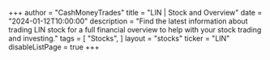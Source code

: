 +++
author = "CashMoneyTrades"
title = "LIN | Stock and Overview"
date = "2024-01-12T10:00:00"
description = "Find the latest information about trading LIN stock for a full financial overview to help with your stock trading and investing."
tags = [
   "Stocks",
]
layout = "stocks"
ticker = "LIN"
disableListPage = true
+++
